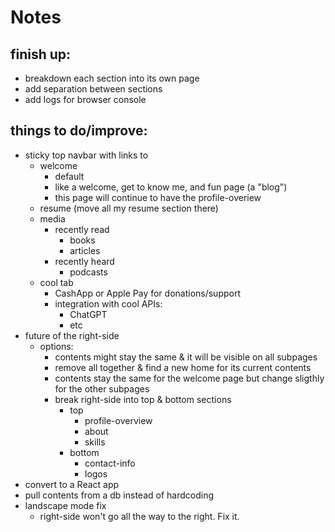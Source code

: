 # Notes

## finish up:
- breakdown each section into its own page
- add separation between sections
- add logs for browser console

## things to do/improve:
- sticky top navbar with links to
    - welcome
        - default
        - like a welcome, get to know me, and fun page (a "blog")
        - this page will continue to have the profile-overiew
    - resume (move all my resume section there)
    - media
        - recently read
            - books
            - articles
        - recently heard
            - podcasts
    - cool tab
        - CashApp or Apple Pay for donations/support
        - integration with cool APIs:
            - ChatGPT
            - etc
- future of the right-side
    - options:
        - contents might stay the same & it will be visible on all subpages
        - remove all together & find a new home for its current contents
        - contents stay the same for the welcome page but change sligthly for the other subpages
        - break right-side into top & bottom sections
            - top
                - profile-overview
                - about
                - skills
            - bottom
                - contact-info
                - logos
- convert to a React app
- pull contents from a db instead of hardcoding
- landscape mode fix
    - right-side won't go all the way to the right. Fix it.